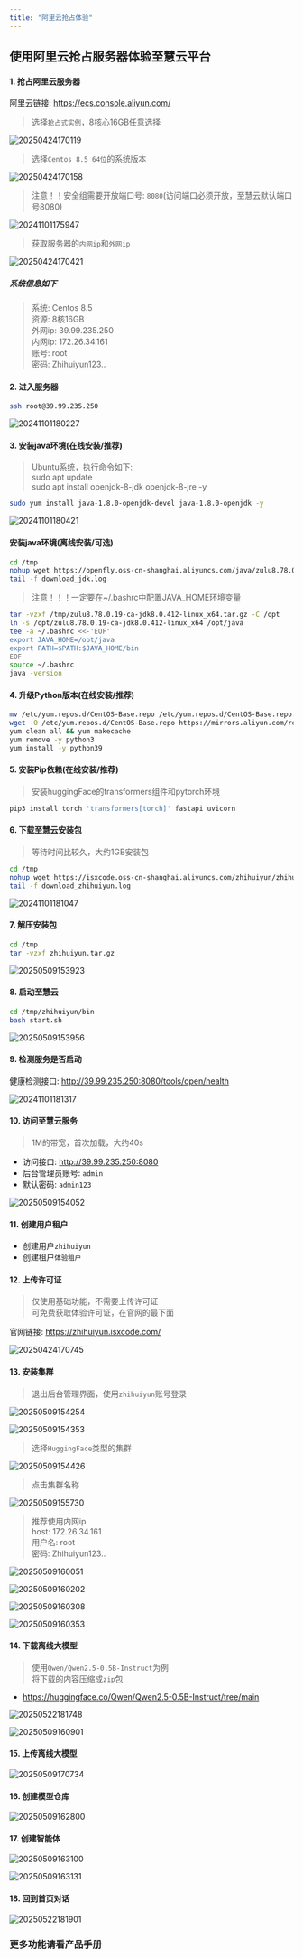 ```yaml
---
title: "阿里云抢占体验"
---
```


## 使用阿里云抢占服务器体验至慧云平台

#### 1. 抢占阿里云服务器

阿里云链接:  https://ecs.console.aliyun.com/

> 选择`抢占式实例`，8核心16GB任意选择

![20250424170119](https://img.isxcode.com/picgo/20250424170119.png)

> 选择`Centos 8.5 64位`的系统版本

![20250424170158](https://img.isxcode.com/picgo/20250424170158.png)

> 注意！！安全组需要开放端口号: `8080`(访问端口必须开放，至慧云默认端口号8080)

![20241101175947](https://img.isxcode.com/picgo/20241101175947.png)

> 获取服务器的`内网ip`和`外网ip`

![20250424170421](https://img.isxcode.com/picgo/20250424170421.png)

##### 系统信息如下

> 系统: Centos 8.5    
> 资源: 8核16GB  
> 外网ip: 39.99.235.250  
> 内网ip: 172.26.34.161   
> 账号: root  
> 密码: Zhihuiyun123..

#### 2. 进入服务器

```bash
ssh root@39.99.235.250
```

![20241101180227](https://img.isxcode.com/picgo/20241101180227.png)

#### 3. 安装java环境(在线安装/推荐)

> Ubuntu系统，执行命令如下:  
> sudo apt update  
> sudo apt install openjdk-8-jdk openjdk-8-jre -y

```bash
sudo yum install java-1.8.0-openjdk-devel java-1.8.0-openjdk -y 
```

![20241101180421](https://img.isxcode.com/picgo/20241101180421.png)

#### 安装java环境(离线安装/可选)

```bash
cd /tmp
nohup wget https://openfly.oss-cn-shanghai.aliyuncs.com/java/zulu8.78.0.19-ca-jdk8.0.412-linux_x64.tar.gz >> download_jdk.log 2>&1 &
tail -f download_jdk.log
```

> 注意！！！一定要在~/.bashrc中配置JAVA_HOME环境变量

```bash
tar -vzxf /tmp/zulu8.78.0.19-ca-jdk8.0.412-linux_x64.tar.gz -C /opt
ln -s /opt/zulu8.78.0.19-ca-jdk8.0.412-linux_x64 /opt/java
tee -a ~/.bashrc <<-'EOF'
export JAVA_HOME=/opt/java
export PATH=$PATH:$JAVA_HOME/bin
EOF
source ~/.bashrc
java -version
```

#### 4. 升级Python版本(在线安装/推荐)

```bash
mv /etc/yum.repos.d/CentOS-Base.repo /etc/yum.repos.d/CentOS-Base.repo.backup
wget -O /etc/yum.repos.d/CentOS-Base.repo https://mirrors.aliyun.com/repo/Centos-vault-8.5.2111.repo
yum clean all && yum makecache
yum remove -y python3
yum install -y python39 
```

#### 5. 安装Pip依赖(在线安装/推荐)

> 安装huggingFace的transformers组件和pytorch环境

```bash
pip3 install torch 'transformers[torch]' fastapi uvicorn 
```

#### 6. 下载至慧云安装包

> 等待时间比较久，大约1GB安装包

```bash
cd /tmp
nohup wget https://isxcode.oss-cn-shanghai.aliyuncs.com/zhihuiyun/zhihuiyun.tar.gz >> download_zhihuiyun.log 2>&1 &
tail -f download_zhihuiyun.log
```

![20241101181047](https://img.isxcode.com/picgo/20241101181047.png)

#### 7. 解压安装包

```bash
cd /tmp
tar -vzxf zhihuiyun.tar.gz
```

![20250509153923](https://img.isxcode.com/picgo/20250509153923.png)

#### 8. 启动至慧云

```bash
cd /tmp/zhihuiyun/bin
bash start.sh
```

![20250509153956](https://img.isxcode.com/picgo/20250509153956.png)

#### 9. 检测服务是否启动

健康检测接口: http://39.99.235.250:8080/tools/open/health

![20241101181317](https://img.isxcode.com/picgo/20241101181317.png)

#### 10. 访问至慧云服务

> 1M的带宽，首次加载，大约40s

- 访问接口: http://39.99.235.250:8080 
- 后台管理员账号: `admin` 
- 默认密码: `admin123`

![20250509154052](https://img.isxcode.com/picgo/20250509154052.png)

#### 11. 创建用户租户

- 创建用户`zhihuiyun` 
- 创建租户`体验租户`

#### 12. 上传许可证

> 仅使用基础功能，不需要上传许可证  
> 可免费获取体验许可证，在官网的最下面  

官网链接: https://zhihuiyun.isxcode.com/

![20250424170745](https://img.isxcode.com/picgo/20250424170745.png)

#### 13. 安装集群

> 退出后台管理界面，使用`zhihuiyun`账号登录

![20250509154254](https://img.isxcode.com/picgo/20250509154254.png)

![20250509154353](https://img.isxcode.com/picgo/20250509154353.png)

>  选择`HuggingFace`类型的集群

![20250509154426](https://img.isxcode.com/picgo/20250509154426.png)

> 点击集群名称

![20250509155730](https://img.isxcode.com/picgo/20250509155730.png)

> 推荐使用内网ip  
> host: 172.26.34.161  
> 用户名:  root   
> 密码:  Zhihuiyun123..

![20250509160051](https://img.isxcode.com/picgo/20250509160051.png)

![20250509160202](https://img.isxcode.com/picgo/20250509160202.png)

![20250509160308](https://img.isxcode.com/picgo/20250509160308.png)

![20250509160353](https://img.isxcode.com/picgo/20250509160353.png)

#### 14. 下载离线大模型

> 使用`Qwen/Qwen2.5-0.5B-Instruct`为例  
> 将下载的内容压缩成`zip`包

- https://huggingface.co/Qwen/Qwen2.5-0.5B-Instruct/tree/main

![20250522181748](https://img.isxcode.com/picgo/20250522181748.png)

![20250509160901](https://img.isxcode.com/picgo/20250509160901.png)

#### 15. 上传离线大模型

![20250509170734](https://img.isxcode.com/picgo/20250509170734.png)

#### 16. 创建模型仓库

![20250509162800](https://img.isxcode.com/picgo/20250509162800.png)

#### 17. 创建智能体

![20250509163100](https://img.isxcode.com/picgo/20250509163100.png)

![20250509163131](https://img.isxcode.com/picgo/20250509163131.png)

#### 18. 回到首页对话

![20250522181901](https://img.isxcode.com/picgo/20250522181901.png)

### 更多功能请看产品手册